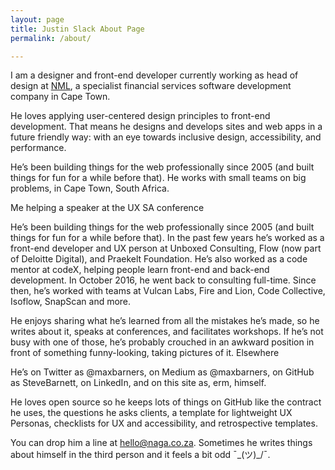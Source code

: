```yaml
---
layout: page
title: Justin Slack About Page
permalink: /about/

---
```


I am a designer and front-end developer currently working as head of design at [NML](https://nml.co.za), a specialist financial services software development company in Cape Town.



He loves applying user-centered design principles to front-end development. That means he designs and develops sites and web apps in a future friendly way: with an eye towards inclusive design, accessibility, and performance.

He’s been building things for the web professionally since 2005 (and built things for fun for a while before that). He works with small teams on big problems, in Cape Town, South Africa.

Me helping a speaker at the UX SA conference

He’s been building things for the web professionally since 2005 (and built things for fun for a while before that). In the past few years he’s worked as a front-end developer and UX person at Unboxed Consulting, Flow (now part of Deloitte Digital), and Praekelt Foundation. He’s also worked as a code mentor at codeX, helping people learn front-end and back-end development. In October 2016, he went back to consulting full-time. Since then, he’s worked with teams at Vulcan Labs, Fire and Lion, Code Collective, Isoflow, SnapScan and more.

He enjoys sharing what he’s learned from all the mistakes he’s made, so he writes about it, speaks at conferences, and facilitates workshops. If he’s not busy with one of those, he’s probably crouched in an awkward position in front of something funny-looking, taking pictures of it.
Elsewhere

He’s on Twitter as @maxbarners, on Medium as @maxbarners, on GitHub as SteveBarnett, on LinkedIn, and on this site as, erm, himself.

He loves open source so he keeps lots of things on GitHub like the contract he uses, the questions he asks clients, a template for lightweight UX Personas, checklists for UX and accessibility, and retrospective templates.

You can drop him a line at hello@naga.co.za. Sometimes he writes things about himself in the third person and it feels a bit odd ¯\_(ツ)_/¯.
